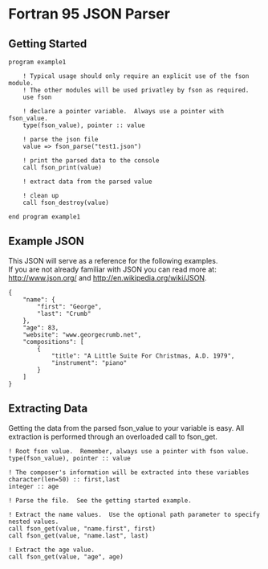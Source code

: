 Fortran 95 JSON Parser
======================

Getting Started
---------------
    program example1

        ! Typical usage should only require an explicit use of the fson module.
        ! The other modules will be used privatley by fson as required.  
        use fson

        ! declare a pointer variable.  Always use a pointer with fson_value.
        type(fson_value), pointer :: value

        ! parse the json file
        value => fson_parse("test1.json")

        ! print the parsed data to the console
        call fson_print(value)    

        ! extract data from the parsed value        

        ! clean up
        call fson_destroy(value)

    end program example1

Example JSON
------------
This JSON will serve as a reference for the following examples.  
If you are not already familiar with JSON you can read more at:
<http://www.json.org/> and <http://en.wikipedia.org/wiki/JSON>.

    {
        "name": {
            "first": "George",
            "last": "Crumb"
        },
        "age": 83,
        "website": "www.georgecrumb.net",
        "compositions": [
            {
                "title": "A Little Suite For Christmas, A.D. 1979",
                "instrument": "piano"
            }
        ]
    }

Extracting Data
---------------

Getting the data from the parsed fson_value to your variable is easy.  All extraction is performed through an overloaded call to fson_get.

    ! Root fson value.  Remember, always use a pointer with fson value.
    type(fson_value), pointer :: value

    ! The composer's information will be extracted into these variables
    character(len=50) :: first,last
    integer :: age

    ! Parse the file.  See the getting started example.

    ! Extract the name values.  Use the optional path parameter to specify nested values.
    call fson_get(value, "name.first", first)
    call fson_get(value, "name.last", last)
    
    ! Extract the age value. 
    call fson_get(value, "age", age)